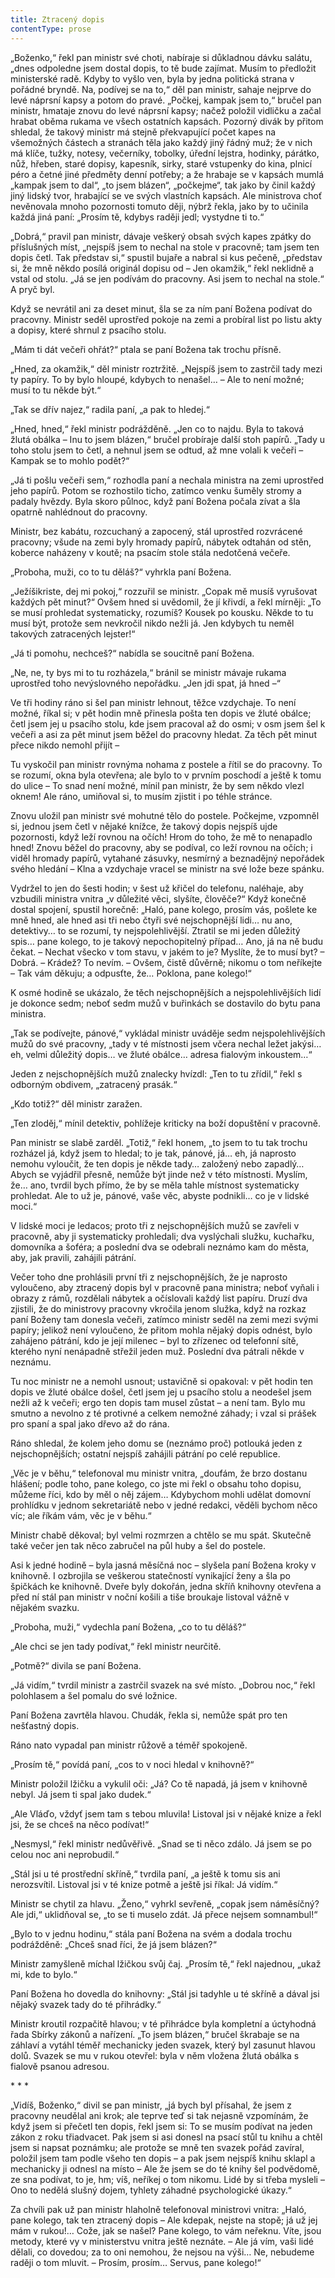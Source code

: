 ```yaml
---
title: Ztracený dopis
contentType: prose
---
```


<section>

„Boženko,“ řekl pan ministr své choti, nabíraje si důkladnou dávku salátu, „dnes odpoledne jsem dostal dopis, to tě bude zajímat. Musím to předložit ministerské radě. Kdyby to vyšlo ven, byla by jedna politická strana v pořádné bryndě. Na, podívej se na to,“ děl pan ministr, sahaje nejprve do levé náprsní kapsy a potom do pravé. „Počkej, kampak jsem to,“ bručel pan ministr, hmataje znovu do levé náprsní kapsy; načež položil vidličku a začal hrabat oběma rukama ve všech ostatních kapsách. Pozorný divák by přitom shledal, že takový ministr má stejně překvapující počet kapes na všemožných částech a stranách těla jako každý jiný řádný muž; že v nich má klíče, tužky, notesy, večerníky, tobolky, úřední lejstra, hodinky, párátko, nůž, hřeben, staré dopisy, kapesník, sirky, staré vstupenky do kina, plnicí péro a četné jiné předměty denní potřeby; a že hrabaje se v kapsách mumlá „kampak jsem to dal“, „to jsem blázen“, „počkejme“, tak jako by činil každý jiný lidský tvor, hrabající se ve svých vlastních kapsách. Ale ministrova choť nevěnovala mnoho pozornosti tomuto ději, nýbrž řekla, jako by to učinila každá jiná paní: „Prosím tě, kdybys raději jedl; vystydne ti to.“

„Dobrá,“ pravil pan ministr, dávaje veškerý obsah svých kapes zpátky do příslušných míst, „nejspíš jsem to nechal na stole v pracovně; tam jsem ten dopis četl. Tak představ si,“ spustil bujaře a nabral si kus pečeně, „představ si, že mně někdo posílá originál dopisu od – Jen okamžik,“ řekl neklidně a vstal od stolu. „Já se jen podívám do pracovny. Asi jsem to nechal na stole.“ A pryč byl.

Když se nevrátil ani za deset minut, šla se za ním paní Božena podívat do pracovny. Ministr seděl uprostřed pokoje na zemi a probíral list po listu akty a dopisy, které shrnul z psacího stolu.

„Mám ti dát večeři ohřát?“ ptala se paní Božena tak trochu přísně.

„Hned, za okamžik,“ děl ministr roztržitě. „Nejspíš jsem to zastrčil tady mezi ty papíry. To by bylo hloupé, kdybych to nenašel… – Ale to není možné; musí to tu někde být.“

„Tak se dřív najez,“ radila paní, „a pak to hledej.“

„Hned, hned,“ řekl ministr podrážděně. „Jen co to najdu. Byla to taková žlutá obálka – Inu to jsem blázen,“ bručel probíraje další stoh papírů. „Tady u toho stolu jsem to četl, a nehnul jsem se odtud, až mne volali k večeři – Kampak se to mohlo podět?“

„Já ti pošlu večeři sem,“ rozhodla paní a nechala ministra na zemi uprostřed jeho papírů. Potom se rozhostilo ticho, zatímco venku šuměly stromy a padaly hvězdy. Byla skoro půlnoc, když paní Božena počala zívat a šla opatrně nahlédnout do pracovny.

Ministr, bez kabátu, rozcuchaný a zapocený, stál uprostřed rozvrácené pracovny; všude na zemi byly hromady papírů, nábytek odtahán od stěn, koberce naházeny v koutě; na psacím stole stála nedotčená večeře.

„Proboha, muži, co to tu děláš?“ vyhrkla paní Božena.

„Ježíšikriste, dej mi pokoj,“ rozzuřil se ministr. „Copak mě musíš vyrušovat každých pět minut?“ Ovšem hned si uvědomil, že jí křivdí, a řekl mírněji: „To se musí prohledat systematicky, rozumíš? Kousek po kousku. Někde to tu musí být, protože sem nevkročil nikdo nežli já. Jen kdybych tu neměl takových zatracených lejster!“

„Já ti pomohu, nechceš?“ nabídla se soucitně paní Božena.

„Ne, ne, ty bys mi to tu rozházela,“ bránil se ministr mávaje rukama uprostřed toho nevýslovného nepořádku. „Jen jdi spat, já hned –“

Ve tři hodiny ráno si šel pan ministr lehnout, těžce vzdychaje. To není možné, říkal si; v pět hodin mně přinesla pošta ten dopis ve žluté obálce; četl jsem jej u psacího stolu, kde jsem pracoval až do osmi; v osm jsem šel k večeři a asi za pět minut jsem běžel do pracovny hledat. Za těch pět minut přece nikdo nemohl přijít –

Tu vyskočil pan ministr rovnýma nohama z postele a řítil se do pracovny. To se rozumí, okna byla otevřena; ale bylo to v prvním poschodí a ještě k tomu do ulice – To snad není možné, mínil pan ministr, že by sem někdo vlezl oknem! Ale ráno, umiňoval si, to musím zjistit i po téhle stránce.

Znovu uložil pan ministr své mohutné tělo do postele. Počkejme, vzpomněl si, jednou jsem četl v nějaké knížce, že takový dopis nejspíš ujde pozornosti, když leží rovnou na očích! Hrom do toho, že mě to nenapadlo hned! Znovu běžel do pracovny, aby se podíval, co leží rovnou na očích; i viděl hromady papírů, vytahané zásuvky, nesmírný a beznadějný nepořádek svého hledání – Klna a vzdychaje vracel se ministr na své lože beze spánku.

Vydržel to jen do šesti hodin; v šest už křičel do telefonu, naléhaje, aby vzbudili ministra vnitra „v důležité věci, slyšíte, člověče?“ Když konečně dostal spojení, spustil horečně: „Haló, pane kolego, prosím vás, pošlete ke mně hned, ale hned asi tři nebo čtyři své nejschopnější lidi… nu ano, detektivy… to se rozumí, ty nejspolehlivější. Ztratil se mi jeden důležitý spis… pane kolego, to je takový nepochopitelný případ… Ano, já na ně budu čekat. – Nechat všecko v tom stavu, v jakém to je? Myslíte, že to musí byt? – Dobrá. – Krádež? To nevím. – Ovšem, čistě důvěrně; nikomu o tom neříkejte – Tak vám děkuju; a odpusťte, že… Poklona, pane kolego!“

K osmé hodině se ukázalo, že těch nejschopnějších a nejspolehlivějších lidí je dokonce sedm; neboť sedm mužů v buřinkách se dostavilo do bytu pana ministra.

„Tak se podívejte, pánové,“ vykládal ministr uváděje sedm nejspolehlivějších mužů do své pracovny, „tady v té místnosti jsem včera nechal ležet jakýsi… eh, velmi důležitý dopis… ve žluté obálce… adresa fialovým inkoustem…“

Jeden z nejschopnějších mužů znalecky hvízdl: „Ten to tu zřídil,“ řekl s odborným obdivem, „zatracený prasák.“

„Kdo totiž?“ děl ministr zaražen.

„Ten zloděj,“ mínil detektiv, pohlížeje kriticky na boží dopuštění v pracovně.

Pan ministr se slabě zarděl. „Totiž,“ řekl honem, „to jsem to tu tak trochu rozházel já, když jsem to hledal; to je tak, pánové, já… eh, já naprosto nemohu vyloučit, že ten dopis je někde tady… založený nebo zapadlý… Abych se vyjádřil přesně, nemůže být jinde než v této místnosti. Myslím, že… ano, tvrdil bych přímo, že by se měla tahle místnost systematicky prohledat. Ale to už je, pánové, vaše věc, abyste podnikli… co je v lidské moci.“

V lidské moci je ledacos; proto tři z nejschopnějších mužů se zavřeli v pracovně, aby ji systematicky prohledali; dva vyslýchali služku, kuchařku, domovníka a šoféra; a poslední dva se odebrali neznámo kam do města, aby, jak pravili, zahájili pátrání.

Večer toho dne prohlásili první tři z nejschopnějších, že je naprosto vyloučeno, aby ztracený dopis byl v pracovně pana ministra; neboť vyňali i obrazy z rámů, rozdělali nábytek a očíslovali každý list papíru. Druzí dva zjistili, že do ministrovy pracovny vkročila jenom služka, když na rozkaz paní Boženy tam donesla večeři, zatímco ministr seděl na zemi mezi svými papíry; jelikož není vyloučeno, že přitom mohla nějaký dopis odnést, bylo zahájeno pátrání, kdo je její milenec – byl to zřízenec od telefonní sítě, kterého nyní nenápadně střežil jeden muž. Poslední dva pátrali někde v neznámu.

Tu noc ministr ne a nemohl usnout; ustavičně si opakoval: v pět hodin ten dopis ve žluté obálce došel, četl jsem jej u psacího stolu a neodešel jsem nežli až k večeři; ergo ten dopis tam musel zůstat – a není tam. Bylo mu smutno a nevolno z té protivné a celkem nemožné záhady; i vzal si prášek pro spaní a spal jako dřevo až do rána.

Ráno shledal, že kolem jeho domu se (neznámo proč) potlouká jeden z nejschopnějších; ostatní nejspíš zahájili pátrání po celé republice.

„Věc je v běhu,“ telefonoval mu ministr vnitra, „doufám, že brzo dostanu hlášení; podle toho, pane kolego, co jste mi řekl o obsahu toho dopisu, můžeme říci, kdo by měl o něj zájem… Kdybychom mohli udělat domovní prohlídku v jednom sekretariátě nebo v jedné redakci, věděli bychom něco víc; ale říkám vám, věc je v běhu.“

Ministr chabě děkoval; byl velmi rozmrzen a chtělo se mu spát. Skutečně také večer jen tak něco zabručel na půl huby a šel do postele.

Asi k jedné hodině – byla jasná měsíčná noc – slyšela paní Božena kroky v knihovně. I ozbrojila se veškerou statečností vynikající ženy a šla po špičkách ke knihovně. Dveře byly dokořán, jedna skříň knihovny otevřena a před ní stál pan ministr v noční košili a tiše broukaje listoval vážně v nějakém svazku.

„Proboha, muži,“ vydechla paní Božena, „co to tu děláš?“

„Ale chci se jen tady podívat,“ řekl ministr neurčitě.

„Potmě?“ divila se paní Božena.

„Já vidím,“ tvrdil ministr a zastrčil svazek na své místo. „Dobrou noc,“ řekl polohlasem a šel pomalu do své ložnice.

Paní Božena zavrtěla hlavou. Chudák, řekla si, nemůže spát pro ten nešťastný dopis.

Ráno nato vypadal pan ministr růžově a téměř spokojeně.

„Prosím tě,“ povídá paní, „cos to v noci hledal v knihovně?“

Ministr položil lžičku a vykulil oči: „Já? Co tě napadá, já jsem v knihovně nebyl. Já jsem ti spal jako dudek.“

„Ale Vláďo, vždyť jsem tam s tebou mluvila! Listoval jsi v nějaké knize a řekl jsi, že se chceš na něco podívat!“

„Nesmysl,“ řekl ministr nedůvěřivě. „Snad se ti něco zdálo. Já jsem se po celou noc ani neprobudil.“

„Stál jsi u té prostřední skříně,“ tvrdila paní, „a ještě k tomu sis ani nerozsvítil. Listoval jsi v té knize potmě a ještě jsi říkal: Já vidím.“

Ministr se chytil za hlavu. „Ženo,“ vyhrkl sevřeně, „copak jsem náměsíčný? Ale jdi,“ uklidňoval se, „to se ti muselo zdát. Já přece nejsem somnambul!“

„Bylo to v jednu hodinu,“ stála paní Božena na svém a dodala trochu podrážděně: „Chceš snad říci, že já jsem blázen?“

Ministr zamyšleně míchal lžičkou svůj čaj. „Prosím tě,“ řekl najednou, „ukaž mi, kde to bylo.“

Paní Božena ho dovedla do knihovny: „Stál jsi tadyhle u té skříně a dával jsi nějaký svazek tady do té přihrádky.“

Ministr kroutil rozpačitě hlavou; v té přihrádce byla kompletní a úctyhodná řada Sbírky zákonů a nařízení. „To jsem blázen,“ bručel škrabaje se na záhlaví a vytáhl téměř mechanicky jeden svazek, který byl zasunut hlavou dolů. Svazek se mu v rukou otevřel: byla v něm vložena žlutá obálka s fialově psanou adresou.

\* \* \*

„Vidíš, Boženko,“ divil se pan ministr, „já bych byl přísahal, že jsem z pracovny neudělal ani krok; ale teprve teď si tak nejasně vzpomínám, že když jsem si přečetl ten dopis, řekl jsem si: To se musím podívat na jeden zákon z roku třiadvacet. Pak jsem si asi donesl na psací stůl tu knihu a chtěl jsem si napsat poznámku; ale protože se mně ten svazek pořád zavíral, položil jsem tam podle všeho ten dopis – a pak jsem nejspíš knihu sklapl a mechanicky ji odnesl na místo – Ale že jsem se do té knihy šel podvědomě, ze sna podívat, to je, hm; víš, neříkej o tom nikomu. Lidé by si třeba mysleli – Ono to nedělá slušný dojem, tyhlety záhadné psychologické úkazy.“

Za chvíli pak už pan ministr hlaholně telefonoval ministrovi vnitra: „Haló, pane kolego, tak ten ztracený dopis – Ale kdepak, nejste na stopě; já už jej mám v rukou!… Cože, jak se našel? Pane kolego, to vám neřeknu. Víte, jsou metody, které vy v ministerstvu vnitra ještě neznáte. – Ale já vím, vaši lidé dělali, co dovedou; za to oni nemohou, že nejsou na výši… Ne, nebudeme raději o tom mluvit. – Prosím, prosím… Servus, pane kolego!“

</section>
